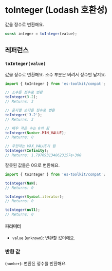 # toInteger (Lodash 호환성)

값을 정수로 변환해요.

```typescript
const integer = toInteger(value);
```

## 레퍼런스

### `toInteger(value)`

값을 정수로 변환해요. 소수 부분은 버려서 정수만 남겨요.

```typescript
import { toInteger } from 'es-toolkit/compat';

// 소수를 정수로 변환
toInteger(3.2);
// Returns: 3

// 문자열 숫자를 정수로 변환
toInteger('3.2');
// Returns: 3

// 매우 작은 수는 0이 됨
toInteger(Number.MIN_VALUE);
// Returns: 0

// 무한대는 MAX_VALUE가 됨
toInteger(Infinity);
// Returns: 1.7976931348623157e+308
```

잘못된 값들은 0으로 변환해요.

```typescript
import { toInteger } from 'es-toolkit/compat';

toInteger(NaN);
// Returns: 0

toInteger(Symbol.iterator);
// Returns: 0

toInteger(null);
// Returns: 0
```

#### 파라미터

- `value` (`unknown`): 변환할 값이에요.

### 반환 값

(`number`): 변환된 정수를 반환해요.
